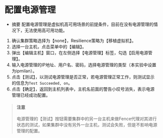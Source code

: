 # 配置电源管理
* 摘要
  配置电源管理是虚拟机高可用场景的前提条件，目前在没有电源管理的情况下，无法使用高可用功能。

1. 确认集群策略选择为【none】，Resilience策略为【移植虚拟机】。
1. 选择一台主机，点击菜单中的【编辑】。
1. 弹出【编辑主机】窗口，在左侧选择【电源管理】标签，勾选【启用电源管理】。
1. 输入电源管理的IP地址、用户名、密码，选择电源管理的类型（本实验中设置为ipmilan）。
1. 点击【测试】，以测试电源管理是否正常，若电源管理正常工作，则测试显示的信息为`Test Succeeded, on`。
1. 点击【确定】，返回到主机列表中，主机名前面的警告小叹号消失，表示电源管理已经成功配置。

> #### 注意
> 电源管理的【测试】按钮需要集群中的另一台主机来做Fence代理对其进行状态的测试，如果集群中没有另外一台主机，测试会失败，但是不影响电源管理的配置。

